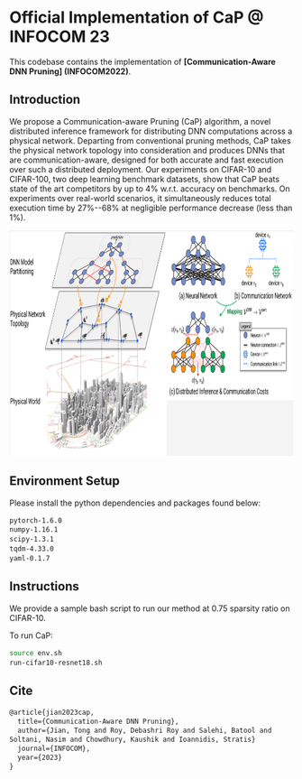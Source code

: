 # Official Implementation of CaP @ INFOCOM 23

This codebase contains the implementation of **[Communication-Aware DNN Pruning] (INFOCOM2022)**.

## Introduction
We propose a Communication-aware Pruning (CaP) algorithm, a novel distributed inference framework for distributing DNN computations across a physical network. 
Departing from conventional pruning methods, CaP takes the physical network topology into consideration and produces DNNs that are communication-aware, designed for both accurate and fast execution over such a distributed deployment. 
Our experiments on CIFAR-10 and CIFAR-100, two deep learning benchmark datasets, show that CaP beats state of the art competitors by up to 4% w.r.t. accuracy on benchmarks. 
On experiments over real-world scenarios, it simultaneously reduces total execution time by 27%--68% at negligible performance decrease (less than 1%).
<p align="center">
<img src="./intro.png" width="850" height="400">
</p>


## Environment Setup
Please install the python dependencies and packages found below:
```bash
pytorch-1.6.0
numpy-1.16.1
scipy-1.3.1
tqdm-4.33.0
yaml-0.1.7
```    


## Instructions
We provide a sample bash script to run our method at 0.75 sparsity ratio on CIFAR-10.


To run CaP:

```bash
source env.sh
run-cifar10-resnet18.sh
```

## Cite
```
@article{jian2023cap,
  title={Communication-Aware DNN Pruning},
  author={Jian, Tong and Roy, Debashri Roy and Salehi, Batool and Soltani, Nasim and Chowdhury, Kaushik and Ioannidis, Stratis}
  journal={INFOCOM},
  year={2023}
}
```
